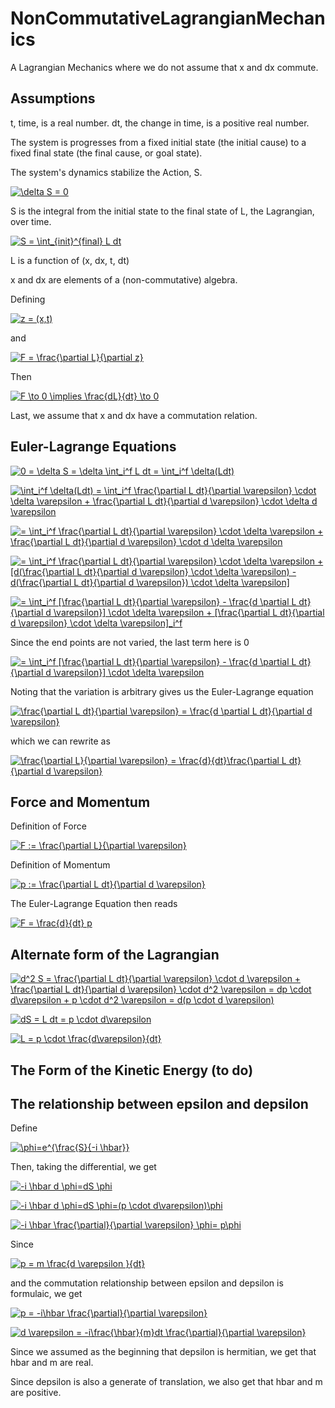 # NonCommutativeLagrangianMechanics

A Lagrangian Mechanics where we do not assume that x and dx commute.

## Assumptions

t, time, is a real number.  dt, the change in time, is a positive real number.

The system is progresses from a fixed initial state (the initial cause) to a fixed final state (the final cause, or goal state).

The system's dynamics stabilize the Action, S.

<a href="https://www.codecogs.com/eqnedit.php?latex=\delta&space;S&space;=&space;0" target="_blank"><img src="https://latex.codecogs.com/gif.latex?\delta&space;S&space;=&space;0" title="\delta S = 0" /></a>

S is the integral from the initial state to the final state of L, the Lagrangian, over time.

<a href="https://www.codecogs.com/eqnedit.php?latex=S&space;=&space;\int_{init}^{final}&space;L&space;dt" target="_blank"><img src="https://latex.codecogs.com/gif.latex?S&space;=&space;\int_{init}^{final}&space;L&space;dt" title="S = \int_{init}^{final} L dt" /></a>

L is a function of (x, dx, t, dt)

x and dx are elements of a (non-commutative) algebra.

Defining

<a href="https://www.codecogs.com/eqnedit.php?latex=z&space;=&space;(x,t)" target="_blank"><img src="https://latex.codecogs.com/gif.latex?z&space;=&space;(x,t)" title="z = (x,t)" /></a>

and

<a href="https://www.codecogs.com/eqnedit.php?latex=F&space;=&space;\frac{\partial&space;L}{\partial&space;z}" target="_blank"><img src="https://latex.codecogs.com/gif.latex?F&space;=&space;\frac{\partial&space;L}{\partial&space;z}" title="F = \frac{\partial L}{\partial z}" /></a>

Then

<a href="https://www.codecogs.com/eqnedit.php?latex=F&space;\to&space;0&space;\implies&space;\frac{dL}{dt}&space;\to&space;0" target="_blank"><img src="https://latex.codecogs.com/gif.latex?F&space;\to&space;0&space;\implies&space;\frac{dL}{dt}&space;\to&space;0" title="F \to 0 \implies \frac{dL}{dt} \to 0" /></a>

Last, we assume that x and dx have a commutation relation.

## Euler-Lagrange Equations

<a href="https://www.codecogs.com/eqnedit.php?latex=0&space;=&space;\delta&space;S&space;=&space;\delta&space;\int_i^f&space;L&space;dt&space;=&space;\int_i^f&space;\delta(Ldt)" target="_blank"><img src="https://latex.codecogs.com/gif.latex?0&space;=&space;\delta&space;S&space;=&space;\delta&space;\int_i^f&space;L&space;dt&space;=&space;\int_i^f&space;\delta(Ldt)" title="0 = \delta S = \delta \int_i^f L dt = \int_i^f \delta(Ldt)" /></a>

<a href="https://www.codecogs.com/eqnedit.php?latex=\int_i^f&space;\delta(Ldt)&space;=&space;\int_i^f&space;\frac{\partial&space;L&space;dt}{\partial&space;\varepsilon}&space;\cdot&space;\delta&space;\varepsilon&space;&plus;&space;\frac{\partial&space;L&space;dt}{\partial&space;d&space;\varepsilon}&space;\cdot&space;\delta&space;d&space;\varepsilon" target="_blank"><img src="https://latex.codecogs.com/gif.latex?\int_i^f&space;\delta(Ldt)&space;=&space;\int_i^f&space;\frac{\partial&space;L&space;dt}{\partial&space;\varepsilon}&space;\cdot&space;\delta&space;\varepsilon&space;&plus;&space;\frac{\partial&space;L&space;dt}{\partial&space;d&space;\varepsilon}&space;\cdot&space;\delta&space;d&space;\varepsilon" title="\int_i^f \delta(Ldt) = \int_i^f \frac{\partial L dt}{\partial \varepsilon} \cdot \delta \varepsilon + \frac{\partial L dt}{\partial d \varepsilon} \cdot \delta d \varepsilon" /></a>

<a href="https://www.codecogs.com/eqnedit.php?latex==&space;\int_i^f&space;\frac{\partial&space;L&space;dt}{\partial&space;\varepsilon}&space;\cdot&space;\delta&space;\varepsilon&space;&plus;&space;\frac{\partial&space;L&space;dt}{\partial&space;d&space;\varepsilon}&space;\cdot&space;d&space;\delta&space;\varepsilon" target="_blank"><img src="https://latex.codecogs.com/gif.latex?=&space;\int_i^f&space;\frac{\partial&space;L&space;dt}{\partial&space;\varepsilon}&space;\cdot&space;\delta&space;\varepsilon&space;&plus;&space;\frac{\partial&space;L&space;dt}{\partial&space;d&space;\varepsilon}&space;\cdot&space;d&space;\delta&space;\varepsilon" title="= \int_i^f \frac{\partial L dt}{\partial \varepsilon} \cdot \delta \varepsilon + \frac{\partial L dt}{\partial d \varepsilon} \cdot d \delta \varepsilon" /></a>

<a href="https://www.codecogs.com/eqnedit.php?latex==&space;\int_i^f&space;\frac{\partial&space;L&space;dt}{\partial&space;\varepsilon}&space;\cdot&space;\delta&space;\varepsilon&space;&plus;&space;[d(\frac{\partial&space;L&space;dt}{\partial&space;d&space;\varepsilon}&space;\cdot&space;\delta&space;\varepsilon)&space;-&space;d(\frac{\partial&space;L&space;dt}{\partial&space;d&space;\varepsilon})&space;\cdot&space;\delta&space;\varepsilon]" target="_blank"><img src="https://latex.codecogs.com/gif.latex?=&space;\int_i^f&space;\frac{\partial&space;L&space;dt}{\partial&space;\varepsilon}&space;\cdot&space;\delta&space;\varepsilon&space;&plus;&space;[d(\frac{\partial&space;L&space;dt}{\partial&space;d&space;\varepsilon}&space;\cdot&space;\delta&space;\varepsilon)&space;-&space;d(\frac{\partial&space;L&space;dt}{\partial&space;d&space;\varepsilon})&space;\cdot&space;\delta&space;\varepsilon]" title="= \int_i^f \frac{\partial L dt}{\partial \varepsilon} \cdot \delta \varepsilon + [d(\frac{\partial L dt}{\partial d \varepsilon} \cdot \delta \varepsilon) - d(\frac{\partial L dt}{\partial d \varepsilon}) \cdot \delta \varepsilon]" /></a>

<a href="https://www.codecogs.com/eqnedit.php?latex==&space;\int_i^f&space;[\frac{\partial&space;L&space;dt}{\partial&space;\varepsilon}&space;-&space;\frac{d&space;\partial&space;L&space;dt}{\partial&space;d&space;\varepsilon}]&space;\cdot&space;\delta&space;\varepsilon&space;&plus;&space;[\frac{\partial&space;L&space;dt}{\partial&space;d&space;\varepsilon}&space;\cdot&space;\delta&space;\varepsilon]_i^f" target="_blank"><img src="https://latex.codecogs.com/gif.latex?=&space;\int_i^f&space;[\frac{\partial&space;L&space;dt}{\partial&space;\varepsilon}&space;-&space;\frac{d&space;\partial&space;L&space;dt}{\partial&space;d&space;\varepsilon}]&space;\cdot&space;\delta&space;\varepsilon&space;&plus;&space;[\frac{\partial&space;L&space;dt}{\partial&space;d&space;\varepsilon}&space;\cdot&space;\delta&space;\varepsilon]_i^f" title="= \int_i^f [\frac{\partial L dt}{\partial \varepsilon} - \frac{d \partial L dt}{\partial d \varepsilon}] \cdot \delta \varepsilon + [\frac{\partial L dt}{\partial d \varepsilon} \cdot \delta \varepsilon]_i^f" /></a>

Since the end points are not varied, the last term here is 0

<a href="https://www.codecogs.com/eqnedit.php?latex==&space;\int_i^f&space;[\frac{\partial&space;L&space;dt}{\partial&space;\varepsilon}&space;-&space;\frac{d&space;\partial&space;L&space;dt}{\partial&space;d&space;\varepsilon}]&space;\cdot&space;\delta&space;\varepsilon" target="_blank"><img src="https://latex.codecogs.com/gif.latex?=&space;\int_i^f&space;[\frac{\partial&space;L&space;dt}{\partial&space;\varepsilon}&space;-&space;\frac{d&space;\partial&space;L&space;dt}{\partial&space;d&space;\varepsilon}]&space;\cdot&space;\delta&space;\varepsilon" title="= \int_i^f [\frac{\partial L dt}{\partial \varepsilon} - \frac{d \partial L dt}{\partial d \varepsilon}] \cdot \delta \varepsilon" /></a>

Noting that the variation is arbitrary gives us the Euler-Lagrange equation

<a href="https://www.codecogs.com/eqnedit.php?latex=\frac{\partial&space;L&space;dt}{\partial&space;\varepsilon}&space;=&space;\frac{d&space;\partial&space;L&space;dt}{\partial&space;d&space;\varepsilon}" target="_blank"><img src="https://latex.codecogs.com/gif.latex?\frac{\partial&space;L&space;dt}{\partial&space;\varepsilon}&space;=&space;\frac{d&space;\partial&space;L&space;dt}{\partial&space;d&space;\varepsilon}" title="\frac{\partial L dt}{\partial \varepsilon} = \frac{d \partial L dt}{\partial d \varepsilon}" /></a>

which we can rewrite as

<a href="https://www.codecogs.com/eqnedit.php?latex=\frac{\partial&space;L}{\partial&space;\varepsilon}&space;=&space;\frac{d}{dt}\frac{\partial&space;L&space;dt}{\partial&space;d&space;\varepsilon}" target="_blank"><img src="https://latex.codecogs.com/gif.latex?\frac{\partial&space;L}{\partial&space;\varepsilon}&space;=&space;\frac{d}{dt}\frac{\partial&space;L&space;dt}{\partial&space;d&space;\varepsilon}" title="\frac{\partial L}{\partial \varepsilon} = \frac{d}{dt}\frac{\partial L dt}{\partial d \varepsilon}" /></a>

## Force and Momentum

Definition of Force

<a href="https://www.codecogs.com/eqnedit.php?latex=F&space;:=&space;\frac{\partial&space;L}{\partial&space;\varepsilon}" target="_blank"><img src="https://latex.codecogs.com/gif.latex?F&space;:=&space;\frac{\partial&space;L}{\partial&space;\varepsilon}" title="F := \frac{\partial L}{\partial \varepsilon}" /></a>

Definition of Momentum

<a href="https://www.codecogs.com/eqnedit.php?latex=p&space;:=&space;\frac{\partial&space;L&space;dt}{\partial&space;d&space;\varepsilon}" target="_blank"><img src="https://latex.codecogs.com/gif.latex?p&space;:=&space;\frac{\partial&space;L&space;dt}{\partial&space;d&space;\varepsilon}" title="p := \frac{\partial L dt}{\partial d \varepsilon}" /></a>

The Euler-Lagrange Equation then reads

<a href="https://www.codecogs.com/eqnedit.php?latex=F&space;=&space;\frac{d}{dt}&space;p" target="_blank"><img src="https://latex.codecogs.com/gif.latex?F&space;=&space;\frac{d}{dt}&space;p" title="F = \frac{d}{dt} p" /></a>

## Alternate form of the Lagrangian

<a href="https://www.codecogs.com/eqnedit.php?latex=d^2&space;S&space;=&space;\frac{\partial&space;L&space;dt}{\partial&space;\varepsilon}&space;\cdot&space;d&space;\varepsilon&space;&plus;&space;\frac{\partial&space;L&space;dt}{\partial&space;d&space;\varepsilon}&space;\cdot&space;d^2&space;\varepsilon&space;=&space;dp&space;\cdot&space;d\varepsilon&space;&plus;&space;p&space;\cdot&space;d^2&space;\varepsilon&space;=&space;d(p&space;\cdot&space;d&space;\varepsilon)" target="_blank"><img src="https://latex.codecogs.com/gif.latex?d^2&space;S&space;=&space;\frac{\partial&space;L&space;dt}{\partial&space;\varepsilon}&space;\cdot&space;d&space;\varepsilon&space;&plus;&space;\frac{\partial&space;L&space;dt}{\partial&space;d&space;\varepsilon}&space;\cdot&space;d^2&space;\varepsilon&space;=&space;dp&space;\cdot&space;d\varepsilon&space;&plus;&space;p&space;\cdot&space;d^2&space;\varepsilon&space;=&space;d(p&space;\cdot&space;d&space;\varepsilon)" title="d^2 S = \frac{\partial L dt}{\partial \varepsilon} \cdot d \varepsilon + \frac{\partial L dt}{\partial d \varepsilon} \cdot d^2 \varepsilon = dp \cdot d\varepsilon + p \cdot d^2 \varepsilon = d(p \cdot d \varepsilon)" /></a>

<a href="https://www.codecogs.com/eqnedit.php?latex=dS&space;=&space;L&space;dt&space;=&space;p&space;\cdot&space;d\varepsilon" target="_blank"><img src="https://latex.codecogs.com/gif.latex?dS&space;=&space;L&space;dt&space;=&space;p&space;\cdot&space;d\varepsilon" title="dS = L dt = p \cdot d\varepsilon" /></a>

<a href="https://www.codecogs.com/eqnedit.php?latex=L&space;=&space;p&space;\cdot&space;\frac{d\varepsilon}{dt}" target="_blank"><img src="https://latex.codecogs.com/gif.latex?L&space;=&space;p&space;\cdot&space;\frac{d\varepsilon}{dt}" title="L = p \cdot \frac{d\varepsilon}{dt}" /></a>

## The Form of the Kinetic Energy (to do)


## The relationship between epsilon and depsilon

Define

<a href="https://www.codecogs.com/eqnedit.php?latex=\phi=e^{\frac{S}{-i&space;\hbar}}" target="_blank"><img src="https://latex.codecogs.com/gif.latex?\phi=e^{\frac{S}{-i&space;\hbar}}" title="\phi=e^{\frac{S}{-i \hbar}}" /></a>

Then, taking the differential, we get

<a href="https://www.codecogs.com/eqnedit.php?latex=-i&space;\hbar&space;d&space;\phi=dS&space;\phi" target="_blank"><img src="https://latex.codecogs.com/gif.latex?-i&space;\hbar&space;d&space;\phi=dS&space;\phi" title="-i \hbar d \phi=dS \phi" /></a>

<a href="https://www.codecogs.com/eqnedit.php?latex=-i&space;\hbar&space;d&space;\phi=dS&space;\phi=(p&space;\cdot&space;d\varepsilon)\phi" target="_blank"><img src="https://latex.codecogs.com/gif.latex?-i&space;\hbar&space;d&space;\phi=dS&space;\phi=(p&space;\cdot&space;d\varepsilon)\phi" title="-i \hbar d \phi=dS \phi=(p \cdot d\varepsilon)\phi" /></a>

<a href="https://www.codecogs.com/eqnedit.php?latex=-i&space;\hbar&space;\frac{\partial}{\partial&space;\varepsilon}&space;\phi=&space;p\phi" target="_blank"><img src="https://latex.codecogs.com/gif.latex?-i&space;\hbar&space;\frac{\partial}{\partial&space;\varepsilon}&space;\phi=&space;p\phi" title="-i \hbar \frac{\partial}{\partial \varepsilon} \phi= p\phi" /></a>

Since

<a href="https://www.codecogs.com/eqnedit.php?latex=p&space;=&space;m&space;\frac{d&space;\varepsilon&space;}{dt}" target="_blank"><img src="https://latex.codecogs.com/gif.latex?p&space;=&space;m&space;\frac{d&space;\varepsilon&space;}{dt}" title="p = m \frac{d \varepsilon }{dt}" /></a>

and the commutation relationship between epsilon and depsilon is formulaic, we get

<a href="https://www.codecogs.com/eqnedit.php?latex=p&space;=&space;-i\hbar&space;\frac{\partial}{\partial&space;\varepsilon}" target="_blank"><img src="https://latex.codecogs.com/gif.latex?p&space;=&space;-i\hbar&space;\frac{\partial}{\partial&space;\varepsilon}" title="p = -i\hbar \frac{\partial}{\partial \varepsilon}" /></a>

<a href="https://www.codecogs.com/eqnedit.php?latex=d&space;\varepsilon&space;=&space;-i\frac{\hbar}{m}dt&space;\frac{\partial}{\partial&space;\varepsilon}" target="_blank"><img src="https://latex.codecogs.com/gif.latex?d&space;\varepsilon&space;=&space;-i\frac{\hbar}{m}dt&space;\frac{\partial}{\partial&space;\varepsilon}" title="d \varepsilon = -i\frac{\hbar}{m}dt \frac{\partial}{\partial \varepsilon}" /></a>

Since we assumed as the beginning that depsilon is hermitian, we get that hbar and m are real.

Since depsilon is also a generate of translation, we also get that hbar and m are positive.
